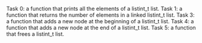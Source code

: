 Task 0: a function that prints all the elements of a listint_t list.
Task 1: a function that returns the number of elements in a linked listint_t list.
Task 3: a function that adds a new node at the beginning of a listint_t list.
Task 4: a function that adds a new node at the end of a listint_t list.
Task 5: a function that frees a listint_t list.

